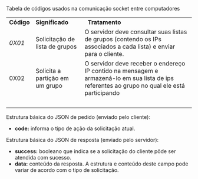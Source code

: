 Tabela de códigos usados na comunicação socket entre computadores

<table><tbody><tr><td><strong>Código</strong></td><td><strong>Significado</strong></td><td><strong>&nbsp; Tratamento</strong></td></tr><tr><td><i>0X01</i></td><td>Solicitação de lista de grupos</td><td>O servidor deve consultar suas listas de grupos (contendo os IPs associados a cada lista) e enviar para o cliente.</td></tr><tr><td>0X02</td><td>Solicita a partição em um grupo</td><td>O servidor deve receber o endereço IP contido na mensagem e armazená-lo em sua lista de ips referentes ao grupo no qual ele está participando</td></tr><tr><td>&nbsp;</td><td>&nbsp;</td><td>&nbsp;</td></tr></tbody></table>

Estrutura básica do JSON de pedido (enviado pelo cliente):

*   **code:** informa o tipo de ação da solicitação atual.

Estrutura básica do JSON de resposta (enviado pelo servidor):

*   **success:** booleano que indica se a solicitação do cliente pôde ser atendida com sucesso.
*   **data:** conteúdo da resposta. A estrutura e conteúdo deste campo pode variar de acordo com o tipo de solicitação.